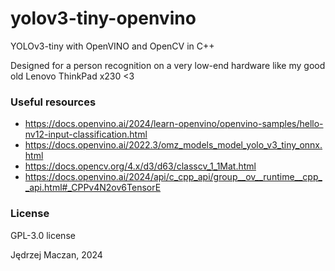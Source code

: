 # yolov3-tiny-openvino
YOLOv3-tiny with OpenVINO and OpenCV in C++

Designed for a person recognition on a very low-end hardware like my good old Lenovo ThinkPad x230 <3

### Useful resources
- https://docs.openvino.ai/2024/learn-openvino/openvino-samples/hello-nv12-input-classification.html
- https://docs.openvino.ai/2022.3/omz_models_model_yolo_v3_tiny_onnx.html
- https://docs.opencv.org/4.x/d3/d63/classcv_1_1Mat.html
- https://docs.openvino.ai/2024/api/c_cpp_api/group__ov__runtime__cpp__api.html#_CPPv4N2ov6TensorE

### License
GPL-3.0 license 

Jędrzej Maczan, 2024